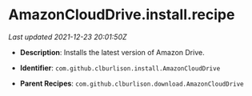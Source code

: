 # AmazonCloudDrive.install.recipe

_Last updated 2021-12-23 20:01:50Z_

- **Description**: Installs the latest version of Amazon Drive.

- **Identifier**: `com.github.clburlison.install.AmazonCloudDrive`

- **Parent Recipes**: `com.github.clburlison.download.AmazonCloudDrive`
